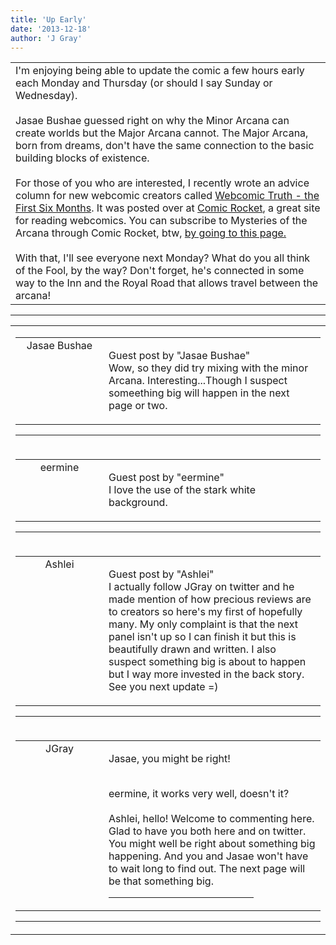 ```yaml
---
title: 'Up Early'
date: '2013-12-18'
author: 'J Gray'
---
```


<div>
<!-- Main content here -->
<table border="0" class="post"><tbody><tr><td>
   
   <div class="post_body">
       I'm enjoying being able to update the comic a few hours early each Monday and Thursday (or should I say Sunday or Wednesday).&nbsp;<div><br></div><div>Jasae Bushae guessed right on why the Minor Arcana can create worlds but the Major Arcana cannot. The Major Arcana, born from dreams, don't have the same connection to the basic building blocks of existence.</div><div><br></div><div>For those of you who are interested, I recently wrote an advice column for new webcomic creators called <a href="https://www.comic-rocket.com/news/2013/12/12/webcomic-truth-first-six-months/" class="" classname="" target="_blank" name="">Webcomic Truth - the First Six Months</a>. It was posted over at <a href="https://www.comic-rocket.com/" class="" classname="" target="_blank" name="">Comic Rocket</a>, a great site for reading webcomics. You can subscribe to Mysteries of the Arcana through Comic Rocket, btw, <a href="https://www.comic-rocket.com/explore/mysteries-of-the-arcana/" class="" classname="" target="_blank" name="">by going to this page.</a></div><div><br></div><div>With that, I'll see everyone next Monday? What do you all think of the Fool, by the way? Don't forget, he's connected in some way to the Inn and the Royal Road that allows travel between the arcana!</div>
   </div>
   </td></tr>
   </tbody></table><hr><table style="width:100%; border:0;" class="comment_table"><tbody><tr><td width="100%"><a name=""> </a><div style="width:100%;" class="comment"><table border="0" width="100%"><tbody><tr><td align="center" valign="top" width="125">
<span class="comment_title"><center>Jasae Bushae<br></center><a name="1166">&nbsp;</a></span><br>
<center><img src="https://www.gravatar.com/avatar.php?gravatar_id=ee566f6b7a7fd942fef8d133d1bdbdff&amp;default=http%3A%2F%2Fmysteriesofthearcana.com%2Ftemplates%2Fmain%2Fimages%2Favatar.gif&amp;size=80&amp;rating=g" border="0" alt=""></center>
</td>
<td valign="top">


<p class="comment_text"> </p><p class="comment_text"><span class="forum_info">Guest post by "Jasae Bushae"</span><br> Wow, so they did try mixing with the minor Arcana. Interesting...Though I suspect someething big will happen in the next page or two.<br></p>
 

</td></tr></tbody></table>
<hr></div></td></tr><tr><td width="100%"><a name=""> </a><div style="width:100%;" class="comment"><table border="0" width="100%"><tbody><tr><td align="center" valign="top" width="125">
<span class="comment_title"><center>eermine<br></center><a name="1167">&nbsp;</a></span><br>
<center><img src="https://www.gravatar.com/avatar.php?gravatar_id=57086f0fe2bae12aa7850a9288e746d5&amp;default=http%3A%2F%2Fmysteriesofthearcana.com%2Ftemplates%2Fmain%2Fimages%2Favatar.gif&amp;size=80&amp;rating=g" border="0" alt=""></center>
</td>
<td valign="top">


<p class="comment_text"> </p><p class="comment_text"><span class="forum_info">Guest post by "eermine"</span><br> I love the use of the stark white background.<br></p>
 

</td></tr></tbody></table>
<hr></div></td></tr><tr><td width="100%"><a name=""> </a><div style="width:100%;" class="comment"><table border="0" width="100%"><tbody><tr><td align="center" valign="top" width="125">
<span class="comment_title"><center>Ashlei<br></center><a name="1168">&nbsp;</a></span><br>
<center><img src="https://www.gravatar.com/avatar.php?gravatar_id=90d792b60a5832398b68fd346fe3faa9&amp;default=http%3A%2F%2Fmysteriesofthearcana.com%2Ftemplates%2Fmain%2Fimages%2Favatar.gif&amp;size=80&amp;rating=g" border="0" alt=""></center>
</td>
<td valign="top">


<p class="comment_text"> </p><p class="comment_text"><span class="forum_info">Guest post by "Ashlei"</span><br> I actually follow JGray on twitter and he made mention of how precious reviews are to creators so here's my first of hopefully many. My only complaint is that the next panel isn't up so I can finish it but this is beautifully drawn and written. I also suspect something big is about to happen but I way more invested in the back story. See you next update =)</p>
 

</td></tr></tbody></table>
<hr></div></td></tr><tr><td width="100%"><a name=""> </a><div style="width:100%;" class="comment"><table border="0" width="100%"><tbody><tr><td align="center" valign="top" width="125">
<span class="comment_title"><center>JGray</center><a name="1169">&nbsp;</a></span><br>
<center><img src="https://www.gravatar.com/avatar.php?gravatar_id=3de6483cf7ef4947f33483faa590f1a0&amp;default=http%3A%2F%2Fmysteriesofthearcana.com%2Ftemplates%2Fmain%2Fimages%2Favatar.gif&amp;size=100&amp;rating=g" border="0" alt=""></center>
</td>
<td valign="top">


<p class="comment_text"> </p><p class="comment_text">Jasae, you might be right!</p><div><br></div><div>eermine, it works very well, doesn't it?</div><div><br></div><div>Ashlei, hello! Welcome to commenting here. Glad to have you both here and on twitter. You might well be right about something big happening. And you and Jasae won't have to wait long to find out. The next page will be that something big.</div>
 <hr width="70%">

</td></tr></tbody></table>
<hr></div></td></tr></tbody></table>
<!-- End main content -->
              </div>

